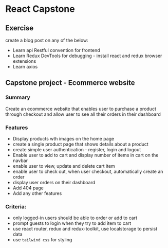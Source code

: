 # React Capstone

## Exercise
create a blog post on any of the below: 

- Learn api Restful convention for frontend
- Learn Redux DevTools for debugging - install react and redux browser extensions
- Learn axios

## Capstone project -  Ecommerce website
### Summary
Create an ecommerce website that enables user to purchase a product through checkout and allow user to see all their orders in their dashboard

### Features
- Display products wth images on the home page
- create a single product page that shows details about a product
- create simple user authentication - register, login and logout
- Enable user to add to cart and display number of items in cart on the navbar
- enable user to view, update and delete cart item
- enable user to check out, when user checkout, automatically create an order 
- display user orders on their dashboard
- Add 404 page
- Add any other features

### Criteria:
- only logged-in users should be able to order or add to cart
- prompt guests to login when they try to add item to cart
- use react router, redux and redux-toolkit, use localstorage to persist data
- use `tailwind css` for styling
